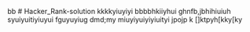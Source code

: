 bb # Hacker_Rank-solution
kkkkyiuyiyi
bbbbhkiiyhui
ghnfb,jbhihiuiuh
syuiyuitiyiuyui
fguyuyiug
dmd;my
miuyiyuiyiyiuityi
jpojp
k
[]ktpyh[kky[ky

